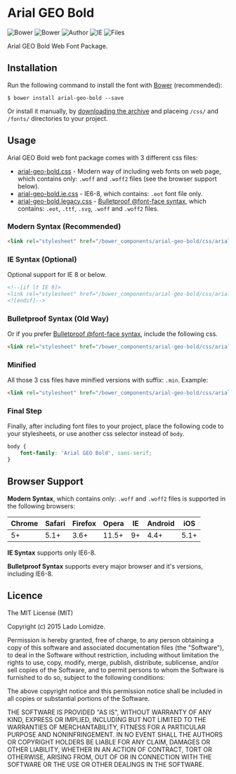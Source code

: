 # Arial GEO Bold

![Bower](https://img.shields.io/bower/v/arial-geo-bold.svg)
![Bower](https://img.shields.io/bower/l/arial-geo-bold.svg)
![Author](https://img.shields.io/badge/Font_Author-Gia_Shervashidze-blue.svg)
![IE](https://img.shields.io/badge/IE_Support-6+-brightgreen.svg)
![Files](https://img.shields.io/badge/Font_Files-.ttf,_.eot,_.svg,_.woff,_.woff2-brightgreen.svg)

Arial GEO Bold Web Font Package.

## Installation

Run the following command to install the font with [Bower](http://bower.io) (recommended):

```
$ bower install arial-geo-bold --save
```

Or install it manually, by [downloading the archive](https://github.com/web-fonts/arial-geo-bold/archive/master.zip) and placeing `/css/` and `/fonts/` directories to your project.

## Usage

Arial GEO Bold web font package comes with 3 different css files:

* [arial-geo-bold.css](https://github.com/web-fonts/arial-geo-bold/tree/master/css/arial-geo-bold.css) - Modern way of including web fonts on web page, which contains only: `.woff` and `.woff2` files (see the browser support below).
* [arial-geo-bold.ie.css](https://github.com/web-fonts/arial-geo-bold/tree/master/css/arial-geo-bold.ie.css) - IE6-8, which contains: `.eot` font file only.
* [arial-geo-bold.legacy.css](https://github.com/web-fonts/arial-geo-bold/tree/master/css/arial-geo-bold.legacy.css) - [Bulletproof @font-face syntax](http://www.paulirish.com/2009/bulletproof-font-face-implementation-syntax/), which contains: `.eot`, `.ttf`, `.svg`, `.woff` and `.woff2` files.

### Modern Syntax (Recommended)

```html
<link rel="stylesheet" href="/bower_components/arial-geo-bold/css/arial-geo-bold.css">
```

### IE Syntax (Optional)

Optional support for IE 8 or below.

```html
<!--[if lt IE 9]>
<link rel="stylesheet" href="/bower_components/arial-geo-bold/css/arial-geo-bold.ie.css">
<![endif]-->
```

### Bulletproof Syntax (Old Way)

Or if you prefer [Bulletproof @font-face syntax](http://www.paulirish.com/2009/bulletproof-font-face-implementation-syntax/), include the following css.

```html
<link rel="stylesheet" href="/bower_components/arial-geo-bold/css/arial-geo-bold.legacy.css">
```

### Minified

All those 3 css files have minified versions with suffix: `.min`. Example:

```html
<link rel="stylesheet" href="/bower_components/arial-geo-bold/css/arial-geo-bold.min.css">
```

### Final Step

Finally, after including font files to your project, place the following code to your stylesheets, or use another css selector instead of `body`.

```css
body {
    font-family: 'Arial GEO Bold', sans-serif;
}
```

## Browser Support

**Modern Syntax**, which contains only: `.woff` and `.woff2` files is supported in the following browsers:

| Chrome | Safari | Firefox | Opera | IE   | Android |  iOS  |
| ------ | ------ | ------- | ----- | ---- | ------- | ----- |
| 5+     | 5.1+   | 3.6+    | 11.5+ | 9+   | 4.4+    | 5.1+  |

**IE Syntax** supports only IE6-8.

**Bulletproof Syntax** supports every major browser and it's versions, including IE6-8.

## Licence

The MIT License (MIT)

Copyright (c) 2015 Lado Lomidze.

Permission is hereby granted, free of charge, to any person obtaining a copy
of this software and associated documentation files (the "Software"), to deal
in the Software without restriction, including without limitation the rights
to use, copy, modify, merge, publish, distribute, sublicense, and/or sell
copies of the Software, and to permit persons to whom the Software is
furnished to do so, subject to the following conditions:

The above copyright notice and this permission notice shall be included in
all copies or substantial portions of the Software.

THE SOFTWARE IS PROVIDED "AS IS", WITHOUT WARRANTY OF ANY KIND, EXPRESS OR
IMPLIED, INCLUDING BUT NOT LIMITED TO THE WARRANTIES OF MERCHANTABILITY,
FITNESS FOR A PARTICULAR PURPOSE AND NONINFRINGEMENT. IN NO EVENT SHALL THE
AUTHORS OR COPYRIGHT HOLDERS BE LIABLE FOR ANY CLAIM, DAMAGES OR OTHER
LIABILITY, WHETHER IN AN ACTION OF CONTRACT, TORT OR OTHERWISE, ARISING FROM,
OUT OF OR IN CONNECTION WITH THE SOFTWARE OR THE USE OR OTHER DEALINGS IN
THE SOFTWARE.